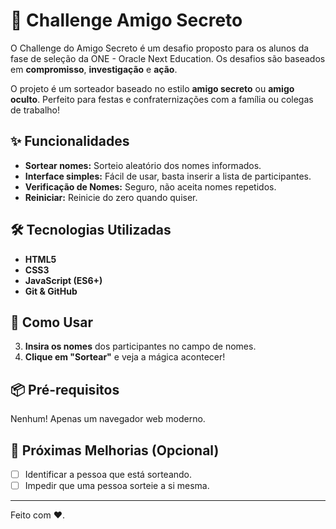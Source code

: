 # 🎁 Challenge Amigo Secreto

O Challenge do Amigo Secreto é um desafio proposto para os alunos da fase de seleção da ONE - Oracle Next Education.
Os desafios são baseados em **compromisso**, **investigação** e **ação**.

O projeto é um sorteador baseado no estilo **amigo secreto** ou **amigo oculto**. Perfeito para festas e confraternizações com a família ou colegas de trabalho!

## ✨ Funcionalidades

-   **Sortear nomes:** Sorteio aleatório dos nomes informados.
-   **Interface simples:** Fácil de usar, basta inserir a lista de participantes.
-   **Verificação de Nomes:** Seguro, não aceita nomes repetidos.
-   **Reiniciar:** Reinicie do zero quando quiser.

## 🛠️ Tecnologias Utilizadas

-   **HTML5**
-   **CSS3**
-   **JavaScript (ES6+)**
-   **Git & GitHub**

## 🚀 Como Usar
3.  **Insira os nomes** dos participantes no campo de nomes.
4.  **Clique em "Sortear"** e veja a mágica acontecer!

## 📦 Pré-requisitos

Nenhum! Apenas um navegador web moderno.

## 🌟 Próximas Melhorias (Opcional)

-   [ ] Identificar a pessoa que está sorteando.
-   [ ] Impedir que uma pessoa sorteie a si mesma.

---

Feito com ❤️.
